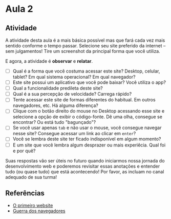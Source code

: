 # Aula 2

## Atividade

A atividade desta aula é a mais básica possível mas que fará cada vez mais sentido conforme o tempo passar. Selecione seu site preferido da internet – sem julgamentos! Tire um screenshot da principal forma que você utiliza.

E agora, a atividade é **observar** e **relatar**.

- [ ] Qual é a forma que você costuma acessar este site? Desktop, celular, tablet? Em qual sistema operacional? Em qual navegador?
- [ ] Este site possui um aplicativo que você pode baixar? Você utiliza o app?
- [ ] Qual a funcionalidade predileta deste site?
- [ ] Qual é a sua percepção de velocidade? Carrega rápido? 
- [ ] Tente acessar este site de formas diferentes do habitual. Em outros navegadores, etc. Há alguma diferença?
- [ ] Clique com o botão direito do mouse no Desktop acessando esse site e selecione a opção de exibir o código-fonte. Dê uma olha, consegue se encontrar? Ou está tudo "bagunçado"?
- [ ] Se você usar apenas `tab` e não usar o mouse, você consegue navegar nesse site? Consegue acessar um link ao clicar em `enter`?
- [ ] Você se lembra deste site ter ficado indisponível em algum momento?
- [ ] E um site que você lembra algum desprazer ou mais experiêcia. Qual foi e por quê?

Suas respostas vão ser úteis no futuro quando iniciarmos nossa jornada do desenvolvimento web e poderemos revisitar essas anotações e entender tudo (ou quase tudo) que está acontecendo! Por favor, as incluam no canal adequado de sua turma!

## Referências

- [O primeiro website](http://info.cern.ch/hypertext/WWW/TheProject.html)
- [Guerra dos navegadores](https://pt.wikipedia.org/wiki/Guerra_dos_navegadores)
